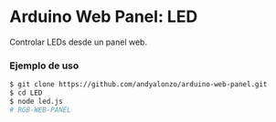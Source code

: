 # Arduino Web Panel: LED
Controlar LEDs desde un panel web.

### Ejemplo de uso
```sh
$ git clone https://github.com/andyalonzo/arduino-web-panel.git
$ cd LED
$ node led.js
# RGB-WEB-PANEL
